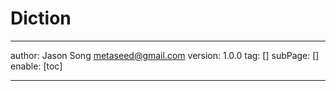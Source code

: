 # Diction
---
author: Jason Song <metaseed@gmail.com>
version: 1.0.0
tag: []
subPage: []
enable: [toc]

---

